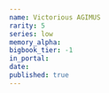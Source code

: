 ```yaml
---
name: Victorious AGIMUS
rarity: 5
series: low
memory_alpha:
bigbook_tier: -1
in_portal:
date:
published: true
---
```



